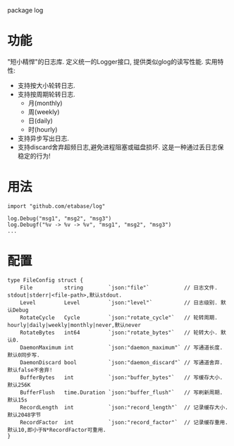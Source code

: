 package log

# 功能

"短小精悍"的日志库. 定义统一的Logger接口, 提供类似glog的读写性能. 实用特性:

- 支持按大小轮转日志.
- 支持按周期轮转日志.
    - 月(monthly)
    - 周(weekly)
    - 日(daily)
    - 时(hourly)
- 支持异步写出日志.
- 支持discard舍弃超频日志,避免进程阻塞或磁盘损坏. 这是一种通过丢日志保稳定的行为!

# 用法

```
import "github.com/etabase/log"

log.Debug("msg1", "msg2", "msg3")
log.Debugf("%v -> %v -> %v", "msg1", "msg2", "msg3")
...

```

# 配置

```
type FileConfig struct {
	File          string        `json:"file"`           // 日志文件. stdout|stderr|<file-path>,默认stdout.
	Level         Level         `json:"level"`          // 日志级别. 默认Debug
	RotateCycle   Cycle         `json:"rotate_cycle"`   // 轮转周期. hourly|daily|weekly|monthly|never,默认never
	RotateBytes   int64         `json:"rotate_bytes"`   // 轮转大小. 默认0.
	DaemonMaximum int           `json:"daemon_maximum"` // 写通道长度. 默认0同步写.
	DaemonDiscard bool          `json:"daemon_discard"` // 写通道舍弃. 默认false不舍弃!
	BufferBytes   int           `json:"buffer_bytes"`   // 写缓存大小. 默认256K
	BufferFlush   time.Duration `json:"buffer_flush"`   // 写刷新周期. 默认15s
	RecordLength  int           `json:"record_length"`  // 记录缓存大小. 默认2048字节
	RecordFactor  int           `json:"record_factor"`  // 记录缓存重用. 默认10,即小于N*RecordFactor可重用.
}
```

